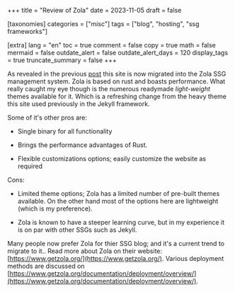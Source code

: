 +++
title = "Review of Zola"
date = 2023-11-05
draft = false

[taxonomies]
categories = ["misc"]
tags = ["blog", "hosting", "ssg frameworks"]

[extra]
lang = "en"
toc = true
comment = false
copy = true
math = false
mermaid = false
outdate_alert = false
outdate_alert_days = 120
display_tags = true
truncate_summary = false
+++

As revealed in the previous [post](@/blog/zola-switch.md) this site is now migrated into the Zola SSG management system. Zola is based on rust and boasts performance. What really caught my eye though is the numerous readymade *light-weight* themes available for it. Which is a refreshing change from the heavy theme this site used previously in the Jekyll framework.

Some of it's other pros are:

- Single binary for all functionality

- Brings the performance advantages of Rust.

- Flexible customizations options; easily customize the website as required

Cons:

- Limited theme options; Zola has a limited number of pre-built themes available. On the other hand most of the options here are lightweight (which is my preference).

- Zola is known to have a steeper learning curve, but in my experience it is on par with other SSGs such as Jekyll.

Many people now prefer Zola for thier SSG blog; and it's a current trend to migrate to it.. Read more about Zola on their website: [https://www.getzola.org/](https://www.getzola.org/). Various deployment methods are discussed on [https://www.getzola.org/documentation/deployment/overview/](https://www.getzola.org/documentation/deployment/overview/).
